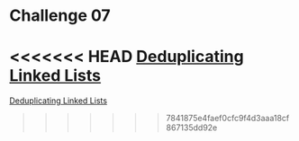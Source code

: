 Challenge 07
============

<<<<<<< HEAD
 [Deduplicating Linked Lists](https://www3.nd.edu/~pbui/teaching/cse.30331.fa16/challenge07.html)
=======
[Deduplicating Linked Lists](https://www3.nd.edu/~pbui/teaching/cse.30331.fa16/challenge07.html)
>>>>>>> 7841875e4faef0cfc9f4d3aaa18cf867135dd92e
